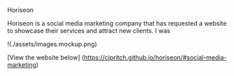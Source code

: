 Horiseon

Horiseon is a social media marketing company that has requested a website to showcase their services and attract new clients. I was 

!(./assets/images.mockup.png)

[View the website below]
(https://cjpritch.github.io/horiseon/#social-media-marketing)
